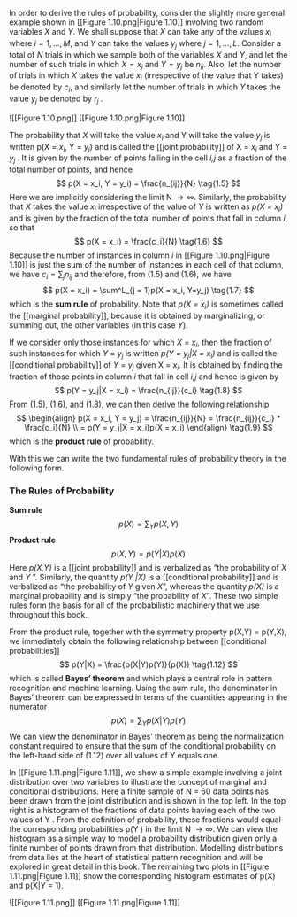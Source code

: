In order to derive the rules of probability, consider the slightly more general example shown in [[Figure 1.10.png|Figure 1.10]] involving two random variables *X* and *Y*. We shall suppose that *X* can take any of the values $x_i$ where $i = 1, ..., M$, and *Y* can take the values $y_j$ where $j = 1, ...,L.$ Consider a total of *N* trials in which we sample both of the variables *X* and *Y*, and let the number of such trials in which $X = x_i$ and $Y = y_j$ be $n_{ij}$. Also, let the number of trials in which *X* takes the value $x_i$ (irrespective of the value that Y takes) be denoted by $c_i$, and similarly let the number of trials in which *Y* takes the value $y_j$ be denoted by $r_j$ .

![[Figure 1.10.png]]
[[Figure 1.10.png|Figure 1.10]]

The probability that *X* will take the value $x_i$ and Y will take the value $y_j$ is written p(X = $x_i$, Y = $y_j$) and is called the [[joint probability]] of X = $x_i$ and Y = $y_j$ . It is given by the number of points falling in the cell *i,j* as a fraction of the total number of points, and hence
$$
p(X = x_i, Y = y_i) = \frac{n_{ij}}{N}
\tag{1.5}
$$
Here we are implicitly considering the limit N $\rightarrow \infty$. Similarly, the probability that *X* takes the value $x_i$ irrespective of the value of *Y* is written as *p(X = $x_i$)* and is given by the fraction of the total number of points that fall in column *i*, so that
$$
p(X = x_i) = \frac{c_i}{N}
\tag{1.6}
$$
Because the number of instances in column *i* in [[Figure 1.10.png|Figure 1.10]] is just the sum of the number of instances in each cell of that column, we have $c_i = \sum_j{n_{ij}}$ and therefore, from (1.5) and (1.6), we have
$$
p(X = x_i) = \sum^L_{j = 1}p(X = x_i, Y=y_j)
\tag{1.7}
$$
which is the **sum rule** of probability. Note that *p(X = $x_i$)* is sometimes called the [[marginal probability]], because it is obtained by marginalizing, or summing out, the other variables (in this case *Y*).

If we consider only those instances for which *X* = $x_i$, then the fraction of such instances for which 
*Y* = $y_j$ is written *p(Y = $y_j$|X = $x_i$)* and is called the [[conditional probability]] of *Y* = $y_j$ given X = $x_i$. It is obtained by finding the fraction of those points in column *i* that fall in cell *i,j* and hence is given by
$$
p(Y = y_j|X = x_i) = \frac{n_{ij}}{c_i}
\tag{1.8}
$$
From (1.5), (1.6), and (1.8), we can then derive the following relationship
$$
\begin{align}  
p(X = x_i, Y = y_j) = \frac{n_{ij}}{N} = \frac{n_{ij}}{c_i} * \frac{c_i}{N} \\
= p(Y = y_j|X = x_i)p(X = x_i)
\end{align}
\tag{1.9}
$$
which is the **product rule** of probability.

With this we can write the two fundamental rules of probability theory in the following form.

### The Rules of Probability
**Sum rule**
$$
p(X) = \sum_Yp(X,Y)
\tag{1.10}
$$
**Product rule**
$$
p(X,Y) = p(Y|X)p(X)
\tag{1.11}
$$
Here *p(X,Y)* is a [[joint probability]] and is verbalized as “the probability of *X* and *Y* ”. Similarly, the quantity *p(Y |X)* is a [[conditional probability]] and is verbalized as “the probability of *Y* given *X*”, whereas the quantity *p(X)* is a marginal probability and is simply “the probability of *X*”. These two simple rules form the basis for all of the probabilistic machinery that we use throughout this book.

From the product rule, together with the symmetry property p(X,Y) = p(Y,X), we immediately obtain the following relationship between [[conditional probabilities]]
$$
p(Y|X) = \frac{p(X|Y)p(Y)}{p(X)}
\tag{1.12}
$$
which is called **Bayes’ theorem** and which plays a central role in pattern recognition and machine learning. Using the sum rule, the denominator in Bayes’ theorem can be expressed in terms of the quantities appearing in the numerator
$$
p(X) = \sum_Yp(X|Y)p(Y)
\tag{1.13}
$$
We can view the denominator in Bayes’ theorem as being the normalization constant required to ensure that the sum of the conditional probability on the left-hand side of (1.12) over all values of Y equals one.

In [[Figure 1.11.png|Figure 1.11]], we show a simple example involving a joint distribution over two variables to illustrate the concept of marginal and conditional distributions. Here a finite sample of N = 60 data points has been drawn from the joint distribution and is shown in the top left. In the top right is a histogram of the fractions of data points having each of the two values of Y . From the definition of probability, these fractions would equal the corresponding probabilities p(Y ) in the limit N $\rightarrow \infty$. We can view the histogram as a simple way to model a probability distribution given only a finite number of points drawn from that distribution. Modelling distributions from data lies at the heart of statistical pattern recognition and will be explored in great detail in this book. The remaining two plots in [[Figure 1.11.png|Figure 1.11]] show the corresponding histogram estimates of p(X) and p(X|Y = 1).

![[Figure 1.11.png]]
[[Figure 1.11.png|Figure 1.11]]